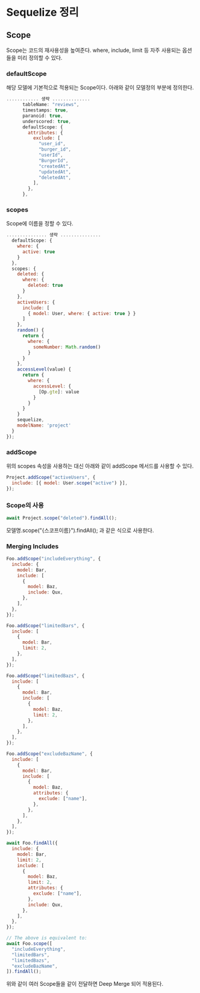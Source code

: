 # Sequelize 정리

## Scope

Scope는 코드의 재사용성을 높여준다. where, include, limit 등 자주 사용되는 옵션들을 미리 정의할 수 있다.

### defaultScope

해당 모델에 기본적으로 적용되는 Scope이다.
아래와 같이 모델정의 부분에 정의한다.

```javascript
............ 생략 ..............
      tableName: "reviews",
      timestamps: true,
      paranoid: true,
      underscored: true,
      defaultScope: {
        attributes: {
          exclude: [
            "user_id",
            "burger_id",
            "userId",
            "BurgerId",
            "createdAt",
            "updatedAt",
            "deletedAt",
          ],
        },
      },
```

### scopes

Scope에 이름을 정할 수 있다.

```javascript
............... 생략 ...............
  defaultScope: {
    where: {
      active: true
    }
  },
  scopes: {
    deleted: {
      where: {
        deleted: true
      }
    },
    activeUsers: {
      include: [
        { model: User, where: { active: true } }
      ]
    },
    random() {
      return {
        where: {
          someNumber: Math.random()
        }
      }
    },
    accessLevel(value) {
      return {
        where: {
          accessLevel: {
            [Op.gte]: value
          }
        }
      }
    }
    sequelize,
    modelName: 'project'
  }
});
```

### addScope

위의 scopes 속성을 사용하는 대신 아래와 같이 addScope 메서드를 사용할 수 있다.

```javascript
Project.addScope("activeUsers", {
  include: [{ model: User.scope("active") }],
});
```

### Scope의 사용

```javascript
await Project.scope("deleted").findAll();
```

모델명.scope("{스코프이름}").findAll(); 과 같은 식으로 사용한다.

### Merging Includes

```javascript
Foo.addScope("includeEverything", {
  include: {
    model: Bar,
    include: [
      {
        model: Baz,
        include: Qux,
      },
    ],
  },
});

Foo.addScope("limitedBars", {
  include: [
    {
      model: Bar,
      limit: 2,
    },
  ],
});

Foo.addScope("limitedBazs", {
  include: [
    {
      model: Bar,
      include: [
        {
          model: Baz,
          limit: 2,
        },
      ],
    },
  ],
});

Foo.addScope("excludeBazName", {
  include: [
    {
      model: Bar,
      include: [
        {
          model: Baz,
          attributes: {
            exclude: ["name"],
          },
        },
      ],
    },
  ],
});
```

```javascript
await Foo.findAll({
  include: {
    model: Bar,
    limit: 2,
    include: [
      {
        model: Baz,
        limit: 2,
        attributes: {
          exclude: ["name"],
        },
        include: Qux,
      },
    ],
  },
});

// The above is equivalent to:
await Foo.scope([
  "includeEverything",
  "limitedBars",
  "limitedBazs",
  "excludeBazName",
]).findAll();
```

위와 같이 여러 Scope들을 같이 전달하면 Deep Merge 되어 적용된다.
